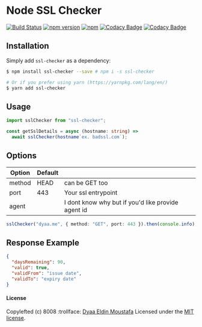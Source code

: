 # Node SSL Checker

[![Build Status](https://github.com/dyaa/ssl-checker/workflows/test-sslChecker/badge.svg)](https://github.com/dyaa/ssl-checker/actions)
[![npm version](https://badge.fury.io/js/ssl-checker.svg)](https://badge.fury.io/js/ssl-checker) [![npm](https://img.shields.io/npm/dt/ssl-checker.svg)](https://github.com/dyaa/node-ssl-checker)
[![Codacy Badge](https://api.codacy.com/project/badge/Grade/4544a598aa6b4bc99883ef655e1dd90f)](https://www.codacy.com/manual/dyaa/node-ssl-checker?utm_source=github.com&utm_medium=referral&utm_content=dyaa/node-ssl-checker&utm_campaign=Badge_Grade)
[![Codacy Badge](https://api.codacy.com/project/badge/Coverage/4544a598aa6b4bc99883ef655e1dd90f)](https://www.codacy.com/manual/dyaa/node-ssl-checker?utm_source=github.com&utm_medium=referral&utm_content=dyaa/node-ssl-checker&utm_campaign=Badge_Coverage)

## Installation

Simply add `ssl-checker` as a dependency:

```bash
$ npm install ssl-checker --save # npm i -s ssl-checker

# Or if you prefer using yarn (https://yarnpkg.com/lang/en/)
$ yarn add ssl-checker
```

## Usage

```ts
import sslChecker from "ssl-checker";

const getSslDetails = async (hostname: string) =>
  await sslChecker(hostname`ex. badssl.com`);
```

## Options

| Option | Default |                                                    |
| ------ | ------- | -------------------------------------------------- |
| method | HEAD    | can be GET too                                     |
| port   | 443     | Your ssl entrypoint                                |
| agent  |         | I dont know why but if you'd like provide agent id |

```ts
sslChecker("dyaa.me", { method: "GET", port: 443 }).then(console.info);
```

## Response Example

```json
{
  "daysRemaining": 90,
  "valid": true,
  "validFrom": "issue date",
  "validTo": "expiry date"
}
```

#### License

Copylefted (c) 8008 :trollface: [Dyaa Eldin Moustafa][1] Licensed under the [MIT license][2].

[1]: https://dyaa.me/
[2]: https://github.com/dyaa/node-ssl-checker/blob/master/LICENSE
